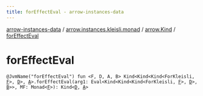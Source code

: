 ```yaml
---
title: forEffectEval - arrow-instances-data
---
```


[arrow-instances-data](../../index.html) / [arrow.instances.kleisli.monad](../index.html) / [arrow.Kind](index.html) / [forEffectEval](./for-effect-eval.html)

# forEffectEval

`@JvmName("forEffectEval") fun <F, D, A, B> Kind<Kind<Kind<ForKleisli, `[`F`](for-effect-eval.html#F)`>, `[`D`](for-effect-eval.html#D)`>, `[`A`](for-effect-eval.html#A)`>.forEffectEval(arg1: Eval<Kind<Kind<Kind<ForKleisli, `[`F`](for-effect-eval.html#F)`>, `[`D`](for-effect-eval.html#D)`>, `[`B`](for-effect-eval.html#B)`>>, MF: Monad<`[`F`](for-effect-eval.html#F)`>): Kind<`[`D`](for-effect-eval.html#D)`, `[`A`](for-effect-eval.html#A)`>`